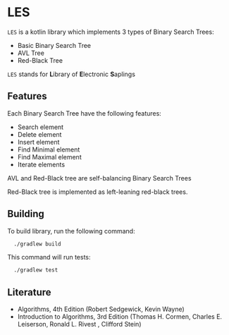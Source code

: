
# LES

`LES` is a kotlin library which implements 3 types of Binary Search Trees:

- Basic Binary Search Tree
- AVL Tree
- Red-Black Tree

`LES` stands for **L**ibrary of **E**lectronic **S**aplings

## Features

Each Binary Search Tree have the following features:
- Search element
- Delete element
- Insert element
- Find Minimal element
- Find Maximal element
- Iterate elements

AVL and Red-Black tree are self-balancing Binary Search Trees

Red-Black tree is implemented as left-leaning red-black trees.

## Building

To build library, run the following command:

```bash
  ./gradlew build
```
This command will run tests:
```bash
  ./gradlew test
```

## Literature
- Algorithms, 4th Edition (Robert Sedgewick, Kevin Wayne)
- Introduction to Algorithms, 3rd Edition (Thomas H. Cormen, Charles E. Leiserson, Ronald L. Rivest , Clifford Stein)
